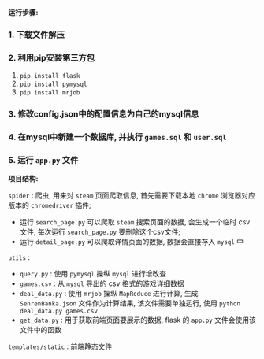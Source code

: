 **运行步骤:**

### 1. 下载文件解压

### 2. 利用pip安装第三方包

1. `pip install flask`
2. `pip install pymysql`
3. `pip install mrjob`

### 3. 修改config.json中的配置信息为自己的mysql信息

### 4. 在mysql中新建一个数据库, 并执行 `games.sql` 和 `user.sql`

### 5. 运行 `app.py` 文件



**项目结构:**

`spider` : 爬虫, 用来对 `steam` 页面爬取信息, 首先需要下载本地 `chrome` 浏览器对应版本的 `chromedriver` 插件; 

* 运行 `search_page.py` 可以爬取 `steam` 搜索页面的数据, 会生成一个临时 csv 文件, 每次运行 `search_page.py` 要删除这个csv文件; 
* 运行 `detail_page.py` 可以爬取详情页面的数据, 数据会直接存入 `mysql` 中



`utils` : 

* `query.py` : 使用 `pymysql` 操纵 `mysql` 进行增改查
* `games.csv` : 从 `mysql` 导出的 csv 格式的游戏详细数据
* `deal_data.py` : 使用 `mrjob` 操纵 `MapReduce` 进行计算, 生成 `SenrenBanka.json` 文件作为计算结果, 该文件需要单独运行, 使用 `python deal_data.py games.csv`
* `get_data.py` : 用于获取前端页面要展示的数据, flask 的 `app.py` 文件会使用该文件中的函数



`templates/static` : 前端静态文件

